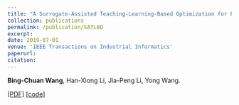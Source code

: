 ```yaml
---
title: "A Surrogate-Assisted Teaching-Learning-Based Optimization for Parameter Identification of The Battery Model"
collection: publications
permalink: /publication/SATLBO
excerpt: 
date: 2019-07-01
venue: 'IEEE Transactions on Industrial Informatics'
paperurl: 
citation: 
---
```

__Bing-Chuan Wang__, Han-Xiong Li, Jia-Peng Li, Yong Wang.

[\[PDF\]](http://bingchuanwang.github.io/files/C2oDE.pdf) [\[code\]](http://bingchuanwang.github.io/files/C2oDE.rar)
